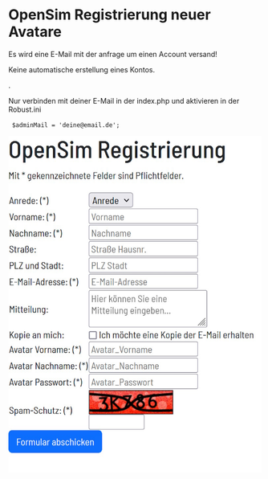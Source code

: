 # OpenSim Registrierung neuer Avatare
Es wird eine E-Mail mit der anfrage um einen Account versand!

Keine automatische erstellung eines Kontos.

.

Nur verbinden mit deiner E-Mail in der index.php und aktivieren in der Robust.ini

     $adminMail = 'deine@email.de';

![GitHub Logo](https://github.com/BigManzai/OpenSim-Shell-Script/blob/main/web/register/register.jpg)
